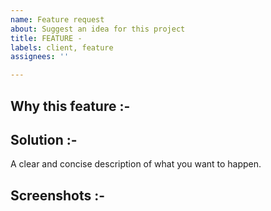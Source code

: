 ```yaml
---
name: Feature request
about: Suggest an idea for this project
title: FEATURE -
labels: client, feature
assignees: ''

---
```


<!--- Is your feature request related to a problem? Please describe. --->
## Why this feature :-

<!--- Describe the solution you'd like --->
## Solution :-
A clear and concise description of what you want to happen.

<!--- Additional context --->
## Screenshots :-
